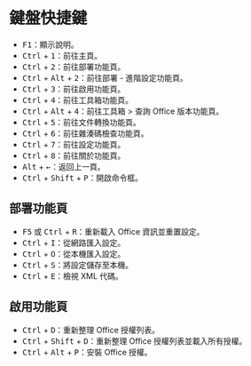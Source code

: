 # 鍵盤快捷鍵

- <kbd>F1</kbd>：顯示說明。
- <kbd>Ctrl</kbd> + <kbd>1</kbd>：前往主頁。
- <kbd>Ctrl</kbd> + <kbd>2</kbd>：前往部署功能頁。
- <kbd>Ctrl</kbd> + <kbd>Alt</kbd> + <kbd>2</kbd>：前往部署 - 進階設定功能頁。
- <kbd>Ctrl</kbd> + <kbd>3</kbd>：前往啟用功能頁。
- <kbd>Ctrl</kbd> + <kbd>4</kbd>：前往工具箱功能頁。
- <kbd>Ctrl</kbd> + <kbd>Alt</kbd> + <kbd>4</kbd>：前往工具箱 > 查詢 Office 版本功能頁。
- <kbd>Ctrl</kbd> + <kbd>5</kbd>：前往文件轉換功能頁。
- <kbd>Ctrl</kbd> + <kbd>6</kbd>：前往雜湊碼檢查功能頁。
- <kbd>Ctrl</kbd> + <kbd>7</kbd>：前往設定功能頁。
- <kbd>Ctrl</kbd> + <kbd>8</kbd>：前往關於功能頁。
- <kbd>Alt</kbd> + <kbd>←</kbd>：返回上一頁。
- <kbd>Ctrl</kbd> + <kbd>Shift</kbd> + <kbd>P</kbd>：開啟命令框。

## 部署功能頁

- <kbd>F5</kbd> 或 <kbd>Ctrl</kbd> + <kbd>R</kbd>：重新載入 Office 資訊並重置設定。
- <kbd>Ctrl</kbd> + <kbd>I</kbd>：從網路匯入設定。
- <kbd>Ctrl</kbd> + <kbd>O</kbd>：從本機匯入設定。
- <kbd>Ctrl</kbd> + <kbd>S</kbd>：將設定儲存至本機。
- <kbd>Ctrl</kbd> + <kbd>E</kbd>：檢視 XML 代碼。

## 啟用功能頁

- <kbd>Ctrl</kbd> + <kbd>D</kbd>：重新整理 Office 授權列表。
- <kbd>Ctrl</kbd> + <kbd>Shift</kbd> + <kbd>D</kbd>：重新整理 Office 授權列表並載入所有授權。
- <kbd>Ctrl</kbd> + <kbd>Alt</kbd> + <kbd>P</kbd>：安裝 Office 授權。